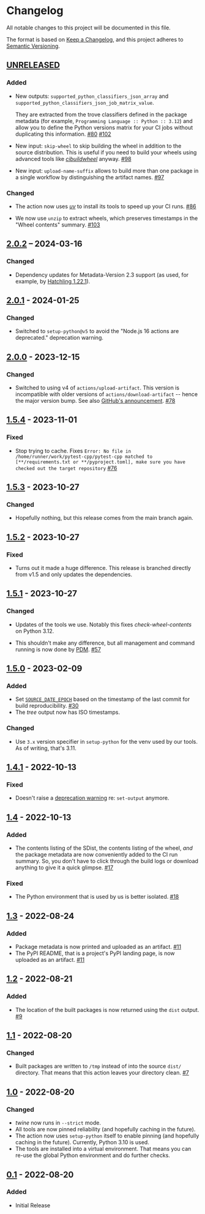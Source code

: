 # Changelog

All notable changes to this project will be documented in this file.

The format is based on [Keep a Changelog](https://keepachangelog.com/en/1.0.0/), and this project adheres to [Semantic Versioning](https://semver.org/spec/v2.0.0.html).


## [UNRELEASED](https://github.com/hynek/build-and-inspect-python-package/compare/v2.0.2...main)

### Added

- New outputs: `supported_python_classifiers_json_array` and `supported_python_classifiers_json_job_matrix_value`.

  They are extracted from the trove classifiers defined in the package metadata (for example, `Programming Language :: Python :: 3.12`) and allow you to define the Python versions matrix for your CI jobs without duplicating this information.
  [#80](https://github.com/hynek/build-and-inspect-python-package/pull/80)
  [#102](https://github.com/hynek/build-and-inspect-python-package/pull/102)

- New input: `skip-wheel` to skip building the wheel in addition to the source distribution.
  This is useful if you need to build your wheels using advanced tools like [*cibuildwheel*](https://cibuildwheel.pypa.io/) anyway.
  [#98](https://github.com/hynek/build-and-inspect-python-package/pull/98)

- New input: `upload-name-suffix` allows to build more than one package in a single workflow by distinguishing the artifact names.
  [#97](https://github.com/hynek/build-and-inspect-python-package/pull/97)


### Changed

- The action now uses [*uv*](https://github.com/astral-sh/uv) to install its tools to speed up your CI runs.
  [#86](https://github.com/hynek/build-and-inspect-python-package/pull/86)

- We now use `unzip` to extract wheels, which preserves timestamps in the "Wheel contents" summary.
  [#103](https://github.com/hynek/build-and-inspect-python-package/pull/103)



## [2.0.2](https://github.com/hynek/build-and-inspect-python-package/compare/v2.0.1...v2.0.2) – 2024-03-16

### Changed

- Dependency updates for Metadata-Version 2.3 support (as used, for example, by [Hatchling 1.22.1](https://github.com/pypa/hatch/releases/tag/hatchling-v1.22.1)).


## [2.0.1](https://github.com/hynek/build-and-inspect-python-package/compare/v2.0.0...v2.0.1) - 2024-01-25

### Changed

- Switched to `setup-python@v5` to avoid the "Node.js 16 actions are deprecated." deprecation warning.


## [2.0.0](https://github.com/hynek/build-and-inspect-python-package/compare/v1.5.4...v2.0.0) - 2023-12-15

### Changed

- Switched to using v4 of `actions/upload-artifact`.
  This version is incompatible with older versions of `actions/download-artifact` -- hence the major version bump.
  See also [GitHub's announcement](https://github.blog/changelog/2023-12-14-github-actions-artifacts-v4-is-now-generally-available/).
  [#78](https://github.com/hynek/build-and-inspect-python-package/pull/78)


## [1.5.4](https://github.com/hynek/build-and-inspect-python-package/compare/v1.5.3...v1.5.4) - 2023-11-01

### Fixed

- Stop trying to cache.
  Fixes `Error: No file in /home/runner/work/pytest-cpp/pytest-cpp matched to [**/requirements.txt or **/pyproject.toml], make sure you have checked out the target repository`
  [#76](https://github.com/hynek/build-and-inspect-python-package/pull/76)


## [1.5.3](https://github.com/hynek/build-and-inspect-python-package/compare/v1.5.1...1.5.3) - 2023-10-27

### Changed

- Hopefully nothing, but this release comes from the main branch again.


## [1.5.2](https://github.com/hynek/build-and-inspect-python-package/compare/v1.5...v1.5.2) - 2023-10-27

### Fixed

- Turns out it made a huge difference.
  This release is branched directly from v1.5 and only updates the dependencies.


## [1.5.1](https://github.com/hynek/build-and-inspect-python-package/compare/v1.5...v1.5.1) - 2023-10-27

### Changed

- Updates of the tools we use.
  Notably this fixes *check-wheel-contents* on Python 3.12.

- This shouldn't make any difference, but all management and command running is now done by [PDM](https://pdm.fming.dev/).
  [#57](https://github.com/hynek/build-and-inspect-python-package/pull/57)


## [1.5.0](https://github.com/hynek/build-and-inspect-python-package/compare/v1.4.1...v1.5.0) - 2023-02-09

### Added

- Set [`SOURCE_DATE_EPOCH`](https://reproducible-builds.org/specs/source-date-epoch/) based on the timestamp of the last commit for build reproducibility.
  [#30](https://github.com/hynek/build-and-inspect-python-package/pull/30)
- The *tree* output now has ISO timestamps.


### Changed

- Use `3.x` version specifier in `setup-python` for the venv used by our tools.
  As of writing, that's 3.11.


## [1.4.1](https://github.com/hynek/build-and-inspect-python-package/compare/v1.4...v1.4.1) - 2022-10-13

### Fixed

- Doesn't raise a [deprecation warning](https://github.blog/changelog/2022-10-11-github-actions-deprecating-save-state-and-set-output-commands/) re: `set-output` anymore.


## [1.4](https://github.com/hynek/build-and-inspect-python-package/compare/v1.3...v1.4) - 2022-10-13

### Added

- The contents listing of the SDist, the contents listing of the wheel, *and* the package metadata are now conveniently added to the CI run summary.
  So, you don't have to click through the build logs or download anything to give it a quick glimpse.
  [#17](https://github.com/hynek/build-and-inspect-python-package/pull/17)


### Fixed

- The Python environment that is used by us is better isolated.
  [#18](https://github.com/hynek/build-and-inspect-python-package/pull/18)


## [1.3](https://github.com/hynek/build-and-inspect-python-package/compare/v1.2...v1.3) - 2022-08-24

### Added

- Package metadata is now printed and uploaded as an artifact.
  [#11](https://github.com/hynek/build-and-inspect-python-package/pull/11)
- The PyPI README, that is a project's PyPI landing page, is now uploaded as an artifact.
  [#11](https://github.com/hynek/build-and-inspect-python-package/pull/11)


## [1.2](https://github.com/hynek/build-and-inspect-python-package/compare/v1.1...v1.2) - 2022-08-21

### Added

- The location of the built packages is now returned using the `dist` output.
  [#9](https://github.com/hynek/build-and-inspect-python-package/pull/9)


## [1.1](https://github.com/hynek/build-and-inspect-python-package/compare/v1.0...v1.1) - 2022-08-20

### Changed

- Built packages are written to `/tmp` instead of into the source `dist/` directory. That means that this action leaves your directory clean.
  [#7](https://github.com/hynek/build-and-inspect-python-package/pull/7)


## [1.0](https://github.com/hynek/build-and-inspect-python-package/compare/v0.1...v1.0) - 2022-08-20

### Changed

- *twine* now runs in `--strict` mode.
- All tools are now pinned reliability (and hopefully caching in the future).
- The action now uses `setup-python` itself to enable pinning (and hopefully caching in the future). Currently, Python 3.10 is used.
- The tools are installed into a virtual environment. That means you can re-use the global Python environment and do further checks.


## [0.1](https://github.com/hynek/build-and-inspect-python-package/tree/v0.1) - 2022-08-20

### Added

- Initial Release
